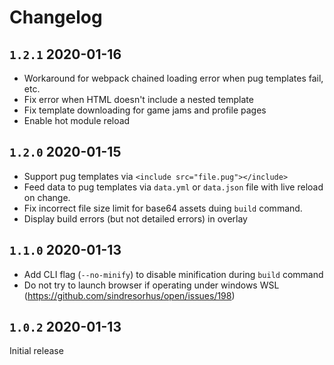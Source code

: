 # Changelog

## `1.2.1` 2020-01-16

* Workaround for webpack chained loading error when pug templates fail, etc.
* Fix error when HTML doesn't include a nested template
* Fix template downloading for game jams and profile pages
* Enable hot module reload

## `1.2.0` 2020-01-15

* Support pug templates via `<include src="file.pug"></include>`
* Feed data to pug templates via `data.yml` or `data.json` file with live reload on change.
* Fix incorrect file size limit for base64 assets duing `build` command.
* Display build errors (but not detailed errors) in overlay

## `1.1.0` 2020-01-13

* Add CLI flag (`--no-minify`) to disable minification during `build` command
* Do not try to launch browser if operating under windows WSL (https://github.com/sindresorhus/open/issues/198)

## `1.0.2` 2020-01-13

Initial release
